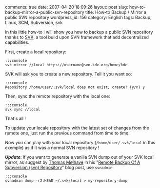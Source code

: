 comments: true
date: 2007-04-20 18:09:26
layout: post
slug: how-to-backup-mirror-a-public-svn-repository
title: How-to Backup / Mirror a public SVN repository
wordpress_id: 156
category: English
tags: Backup, Linux, SCM, Subversion, svk

In this little how-to I will show you how to backup a public SVN repository thanks to [SVK](http://svk.bestpractical.com), a tool build upon SVN framework that add decentralized capabilities.

First, create a local repository:

    :::console
    svk mirror //local https://username@svn.kde.org/home/kde

SVK will ask you to create a new repository. Tell it you want so:

    :::console
    Repository /home/user/.svk/local does not exist, create? (y/n) y

Then, sync the remote repository with the local one:

    :::console
    svk sync //local

That's all !

To update your locale repository with the latest set of changes from the remote one, just run the previous command from time to time.

Now you can play with your local repository (`/home/user/.svk/local` in this exemple) as if it was a normal SVN repository !

**_Update_**: If you want to generate a vanilla SVN dump out of your SVK local mirror, as suggest by [Thomas Mølhave](http://moelhave.dk) in his "[Remote Backup Of A Subversion (svn) Repository](http://moelhave.dk/2006/07/remote-mirroring-a-subversion-svn-repository/)" blog post, use `svnadmin`:

    :::console
    svnadmin dump -r2:HEAD ~/.svk/local > my-repository-dump

